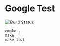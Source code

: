 # Google Test

[![Build Status](https://travis-ci.org/testcookbook/google-test.svg?branch=master)](https://travis-ci.org/testcookbook/google-test.svg?branch=master)

```
cmake .
make
make test
```
